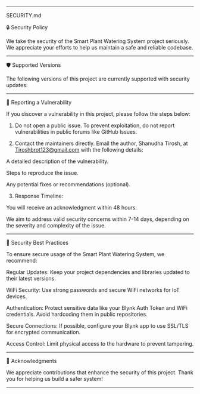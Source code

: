 


---

SECURITY.md

🔒 Security Policy

We take the security of the Smart Plant Watering System project seriously. We appreciate your efforts to help us maintain a safe and reliable codebase.


---

🛡️ Supported Versions

The following versions of this project are currently supported with security updates:


---

🐛 Reporting a Vulnerability

If you discover a vulnerability in this project, please follow the steps below:

1. Do not open a public issue.
To prevent exploitation, do not report vulnerabilities in public forums like GitHub Issues.


2. Contact the maintainers directly.
Email the author, Shanudha Tirosh, at Tiroshbrot123@gmail.com with the following details:

A detailed description of the vulnerability.

Steps to reproduce the issue.

Any potential fixes or recommendations (optional).



3. Response Timeline:

You will receive an acknowledgment within 48 hours.

We aim to address valid security concerns within 7-14 days, depending on the severity and complexity of the issue.





---

🔐 Security Best Practices

To ensure secure usage of the Smart Plant Watering System, we recommend:

Regular Updates: Keep your project dependencies and libraries updated to their latest versions.

WiFi Security: Use strong passwords and secure WiFi networks for IoT devices.

Authentication: Protect sensitive data like your Blynk Auth Token and WiFi credentials. Avoid hardcoding them in public repositories.

Secure Connections: If possible, configure your Blynk app to use SSL/TLS for encrypted communication.

Access Control: Limit physical access to the hardware to prevent tampering.



---

🙌 Acknowledgments

We appreciate contributions that enhance the security of this project. Thank you for helping us build a safer system!


---

